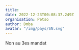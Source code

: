 ```yaml
---
title: 
date: 2022-12-23T00:08:37.249Z
organisation: Petso
author: Dmba
avatar: "/img/pays/SN.svg"
---
```


Non au 3es mandat 